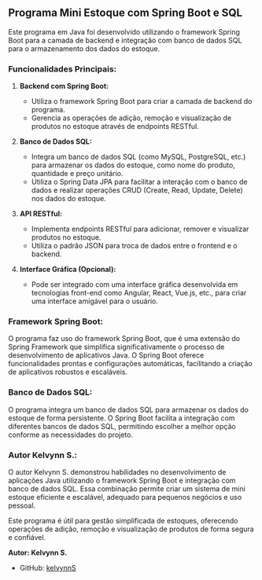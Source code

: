 ## Programa Mini Estoque com Spring Boot e SQL

Este programa em Java foi desenvolvido utilizando o framework Spring Boot para a camada de backend e integração com banco de dados SQL para o armazenamento dos dados do estoque.

### Funcionalidades Principais:

1. **Backend com Spring Boot:**
   - Utiliza o framework Spring Boot para criar a camada de backend do programa.
   - Gerencia as operações de adição, remoção e visualização de produtos no estoque através de endpoints RESTful.

2. **Banco de Dados SQL:**
   - Integra um banco de dados SQL (como MySQL, PostgreSQL, etc.) para armazenar os dados do estoque, como nome do produto, quantidade e preço unitário.
   - Utiliza o Spring Data JPA para facilitar a interação com o banco de dados e realizar operações CRUD (Create, Read, Update, Delete) nos dados do estoque.

3. **API RESTful:**
   - Implementa endpoints RESTful para adicionar, remover e visualizar produtos no estoque.
   - Utiliza o padrão JSON para troca de dados entre o frontend e o backend.

4. **Interface Gráfica (Opcional):**
   - Pode ser integrado com uma interface gráfica desenvolvida em tecnologias front-end como Angular, React, Vue.js, etc., para criar uma interface amigável para o usuário.

### Framework Spring Boot:

O programa faz uso do framework Spring Boot, que é uma extensão do Spring Framework que simplifica significativamente o processo de desenvolvimento de aplicativos Java. O Spring Boot oferece funcionalidades prontas e configurações automáticas, facilitando a criação de aplicativos robustos e escaláveis.

### Banco de Dados SQL:

O programa integra um banco de dados SQL para armazenar os dados do estoque de forma persistente. O Spring Boot facilita a integração com diferentes bancos de dados SQL, permitindo escolher a melhor opção conforme as necessidades do projeto.

### Autor Kelvynn S.:

O autor Kelvynn S. demonstrou habilidades no desenvolvimento de aplicações Java utilizando o framework Spring Boot e integração com banco de dados SQL. Essa combinação permite criar um sistema de mini estoque eficiente e escalável, adequado para pequenos negócios e uso pessoal.

Este programa é útil para gestão simplificada de estoques, oferecendo operações de adição, remoção e visualização de produtos de forma segura e confiável.

**Autor: Kelvynn S.**
- GitHub: [kelvynnS](https://github.com/kelvynS)
